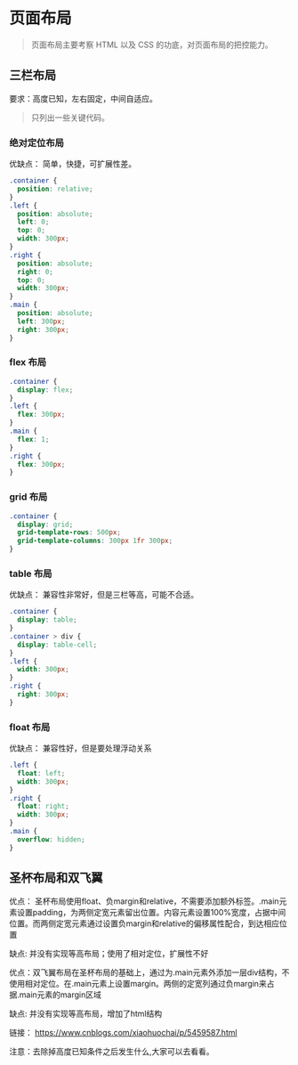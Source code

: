 # 页面布局

> 页面布局主要考察 HTML 以及 CSS 的功底，对页面布局的把控能力。

## 三栏布局

要求：高度已知，左右固定，中间自适应。

> 只列出一些关键代码。

### 绝对定位布局

优缺点： 简单，快捷，可扩展性差。

```css
.container {
  position: relative;
}
.left {
  position: absolute;
  left: 0;
  top: 0;
  width: 300px;
}
.right {
  position: absolute;
  right: 0;
  top: 0;
  width: 300px;
}
.main {
  position: absolute;
  left: 300px;
  right: 300px;
}
```

### flex 布局

```css
.container {
  display: flex;
}
.left {
  flex: 300px;
}
.main {
  flex: 1;
}
.right {
  flex: 300px;
}
```

### grid 布局

```css
.container {
  display: grid;
  grid-template-rows: 500px;
  grid-template-columns: 300px 1fr 300px;
}
```

### table 布局

优缺点： 兼容性非常好，但是三栏等高，可能不合适。

```css
.container {
  display: table;
}
.container > div {
  display: table-cell;
}
.left {
  width: 300px;
}
.right {
  right: 300px;
}
```

### float 布局

优缺点： 兼容性好，但是要处理浮动关系

```css
.left {
  float: left;
  width: 300px;
}
.right {
  float: right;
  width: 300px;
}
.main {
  overflow: hidden;
}
```

## 圣杯布局和双飞翼

优点： 圣杯布局使用float、负margin和relative，不需要添加额外标签。.main元素设置padding，为两侧定宽元素留出位置。内容元素设置100%宽度，占据中间位置。而两侧定宽元素通过设置负margin和relative的偏移属性配合，到达相应位置

缺点: 并没有实现等高布局；使用了相对定位，扩展性不好

优点：双飞翼布局在圣杯布局的基础上，通过为.main元素外添加一层div结构，不使用相对定位。在.main元素上设置margin。两侧的定宽列通过负margin来占据.main元素的margin区域

缺点: 并没有实现等高布局，增加了html结构

链接： https://www.cnblogs.com/xiaohuochai/p/5459587.html

注意：去除掉高度已知条件之后发生什么,大家可以去看看。
